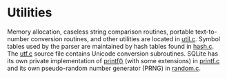 # Utilities



Memory allocation, caseless string comparison routines, 
portable text\-to\-number conversion routines, and other utilities
are located in [util.c](https://sqlite.org/src/file/src/util.c).
Symbol tables used by the parser are maintained by hash tables found
in [hash.c](https://sqlite.org/src/file/src/hash.c). The [utf.c](https://sqlite.org/src/file/src/utf.c) source file contains Unicode
conversion subroutines.
SQLite has its own private implementation of 
[printf()](printf.html) (with
some extensions) in [printf.c](https://sqlite.org/src/file/src/printf.c) and its own
pseudo\-random number generator (PRNG) in [random.c](https://sqlite.org/src/file/src/random.c).



